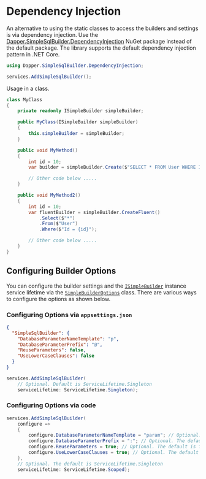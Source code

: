 # Dependency Injection

An alternative to using the static classes to access the builders and settings is via dependency injection. Use the [Dapper.SimpleSqlBuilder.DependencyInjection](https://www.nuget.org/packages/Dapper.SimpleSqlBuilder.DependencyInjection) NuGet package instead of the default package. The library supports the default dependency injection pattern in .NET Core.

```csharp
using Dapper.SimpleSqlBuilder.DependencyInjection;

services.AddSimpleSqlBuilder();
```

Usage in a class.

```csharp
class MyClass
{
    private readonly ISimpleBuilder simpleBuilder;

    public MyClass(ISimpleBuilder simpleBuilder)
    {
        this.simpleBuilder = simpleBuilder;
    }

    public void MyMethod()
    {
        int id = 10;
        var builder = simpleBuilder.Create($"SELECT * FROM User WHERE Id = {id}");

        // Other code below .....
    }

    public void MyMethod2()
    {
        int id = 10;
        var fluentBuilder = simpleBuilder.CreateFluent()
            .Select($"*")
            .From($"User")
            .Where($"Id = {id}");

        // Other code below .....
    }
}
```

## Configuring Builder Options

You can configure the builder settings and the [`ISimpleBuilder`](../../api-docs/di/Dapper.SimpleSqlBuilder.DependencyInjection.ISimpleBuilder.yml) instance service lifetime via the [`SimpleBuilderOptions`](../../api-docs/di/Dapper.SimpleSqlBuilder.DependencyInjection.SimpleBuilderOptions.yml) class. There are various ways to configure the options as shown below.

### Configuring Options via `appsettings.json`

```json
{
  "SimpleSqlBuilder": {
    "DatabaseParameterNameTemplate": "p",
    "DatabaseParameterPrefix": "@",
    "ReuseParameters": false,
    "UseLowerCaseClauses": false
  }
}
```

```csharp
services.AddSimpleSqlBuilder(
    // Optional. Default is ServiceLifetime.Singleton
    serviceLifetime: ServiceLifetime.Singleton);
```

### Configuring Options via code

```csharp
services.AddSimpleSqlBuilder(
    configure =>
    {
        configure.DatabaseParameterNameTemplate = "param"; // Optional. The default is "p"
        configure.DatabaseParameterPrefix = ":"; // Optional. The default is "@"
        configure.ReuseParameters = true; // Optional. The default is false
        configure.UseLowerCaseClauses = true; // Optional. The default is false. This is only applicable to the fluent builder
    },
    // Optional. The default is ServiceLifetime.Singleton
    serviceLifetime: ServiceLifetime.Scoped);
```
